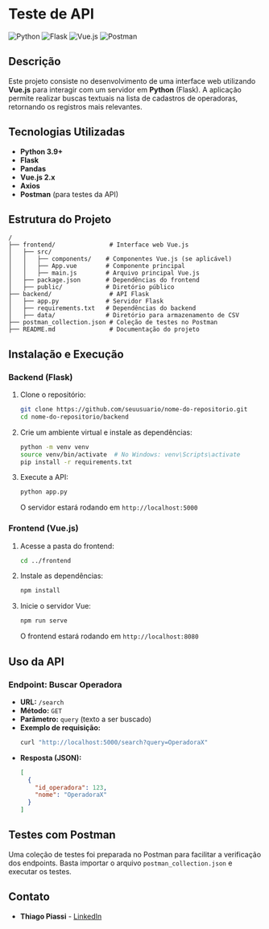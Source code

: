 # Teste de API

![Python](https://img.shields.io/badge/Python-3.9%2B-blue)
![Flask](https://img.shields.io/badge/Flask-2.0%2B-green)
![Vue.js](https://img.shields.io/badge/Vue.js-2.x-brightgreen)
![Postman](https://img.shields.io/badge/Postman-Collection-orange)

## Descrição
Este projeto consiste no desenvolvimento de uma interface web utilizando **Vue.js** para interagir com um servidor em **Python** (Flask). A aplicação permite realizar buscas textuais na lista de cadastros de operadoras, retornando os registros mais relevantes.

## Tecnologias Utilizadas
- **Python 3.9+**
- **Flask**
- **Pandas**
- **Vue.js 2.x**
- **Axios**
- **Postman** (para testes da API)

## Estrutura do Projeto
```
/
├── frontend/               # Interface web Vue.js
│   ├── src/
│   │   ├── components/    # Componentes Vue.js (se aplicável)
│   │   ├── App.vue        # Componente principal
│   │   ├── main.js        # Arquivo principal Vue.js
│   ├── package.json       # Dependências do frontend
│   ├── public/            # Diretório público
├── backend/                # API Flask
│   ├── app.py             # Servidor Flask
│   ├── requirements.txt   # Dependências do backend
│   ├── data/              # Diretório para armazenamento de CSV
├── postman_collection.json # Coleção de testes no Postman
├── README.md               # Documentação do projeto
```

## Instalação e Execução

### Backend (Flask)
1. Clone o repositório:
   ```sh
   git clone https://github.com/seuusuario/nome-do-repositorio.git
   cd nome-do-repositorio/backend
   ```
2. Crie um ambiente virtual e instale as dependências:
   ```sh
   python -m venv venv
   source venv/bin/activate  # No Windows: venv\Scripts\activate
   pip install -r requirements.txt
   ```
3. Execute a API:
   ```sh
   python app.py
   ```
   O servidor estará rodando em `http://localhost:5000`

### Frontend (Vue.js)
1. Acesse a pasta do frontend:
   ```sh
   cd ../frontend
   ```
2. Instale as dependências:
   ```sh
   npm install
   ```
3. Inicie o servidor Vue:
   ```sh
   npm run serve
   ```
   O frontend estará rodando em `http://localhost:8080`

## Uso da API

### Endpoint: Buscar Operadora
- **URL:** `/search`
- **Método:** `GET`
- **Parâmetro:** `query` (texto a ser buscado)
- **Exemplo de requisição:**
  ```sh
  curl "http://localhost:5000/search?query=OperadoraX"
  ```
- **Resposta (JSON):**
  ```json
  [
    {
      "id_operadora": 123,
      "nome": "OperadoraX"
    }
  ]
  ```

## Testes com Postman
Uma coleção de testes foi preparada no Postman para facilitar a verificação dos endpoints. Basta importar o arquivo `postman_collection.json` e executar os testes.

## Contato
- **Thiago Piassi** - [LinkedIn](https://www.linkedin.com/in/thiagopiassi/)

